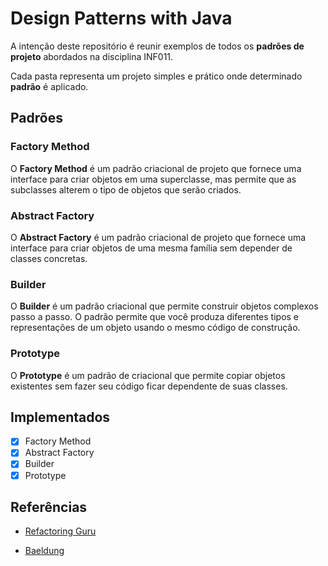 # Design Patterns with Java

A intenção deste repositório é reunir exemplos de todos os __padrões de projeto__ abordados na disciplina INF011.

Cada pasta representa um projeto simples e prático onde determinado __padrão__ é aplicado.

## Padrões

### Factory Method

O __Factory Method__ é um padrão criacional de projeto que fornece uma interface para criar objetos em uma superclasse, mas permite que as subclasses alterem o tipo de objetos que serão criados.

### Abstract Factory

O __Abstract Factory__ é um padrão criacional de projeto que fornece uma interface para criar objetos de uma mesma família sem depender de classes concretas.

### Builder

O __Builder__ é um padrão criacional que permite construir objetos complexos passo a passo. O padrão permite que você produza diferentes tipos e representações de um objeto usando o mesmo código de construção.

### Prototype

O __Prototype__ é um padrão de criacional que permite copiar objetos existentes sem fazer seu código ficar dependente de suas classes.

## Implementados

- [x] Factory Method
- [x] Abstract Factory  
- [x] Builder
- [x] Prototype

## Referências

- [Refactoring Guru](https://refactoring.guru/pt-br/design-patterns)

- [Baeldung](https://www.baeldung.com/design-patterns-series)